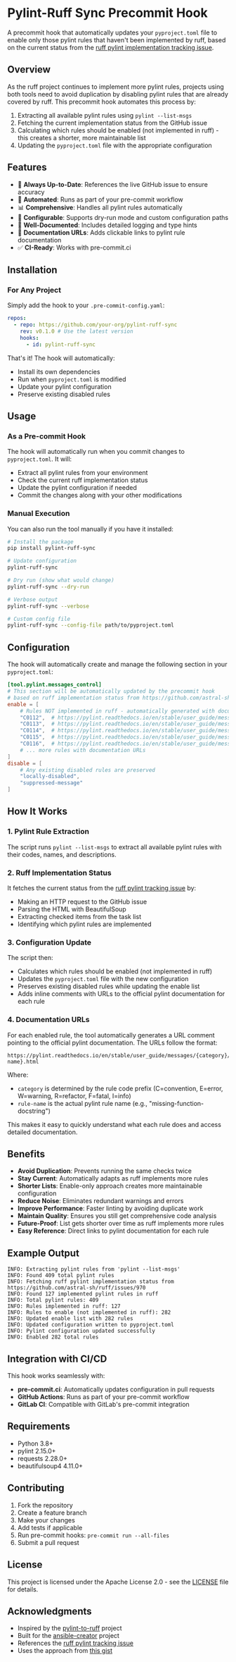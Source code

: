 # Pylint-Ruff Sync Precommit Hook

A precommit hook that automatically updates your `pyproject.toml` file to enable only those pylint rules that haven't been implemented by ruff, based on the current status from the [ruff pylint implementation tracking issue](https://github.com/astral-sh/ruff/issues/970).

## Overview

As the ruff project continues to implement more pylint rules, projects using both tools need to avoid duplication by disabling pylint rules that are already covered by ruff. This precommit hook automates this process by:

1. Extracting all available pylint rules using `pylint --list-msgs`
2. Fetching the current implementation status from the GitHub issue
3. Calculating which rules should be enabled (not implemented in ruff) - this creates a shorter, more maintainable list
4. Updating the `pyproject.toml` file with the appropriate configuration

## Features

- 🔄 **Always Up-to-Date**: References the live GitHub issue to ensure accuracy
- 🚀 **Automated**: Runs as part of your pre-commit workflow
- 📊 **Comprehensive**: Handles all pylint rules automatically
- 🔧 **Configurable**: Supports dry-run mode and custom configuration paths
- 📝 **Well-Documented**: Includes detailed logging and type hints
- 🔗 **Documentation URLs**: Adds clickable links to pylint rule documentation
- ✅ **CI-Ready**: Works with pre-commit.ci

## Installation

### For Any Project

Simply add the hook to your `.pre-commit-config.yaml`:

```yaml
repos:
  - repo: https://github.com/your-org/pylint-ruff-sync
    rev: v0.1.0 # Use the latest version
    hooks:
      - id: pylint-ruff-sync
```

That's it! The hook will automatically:

- Install its own dependencies
- Run when `pyproject.toml` is modified
- Update your pylint configuration
- Preserve existing disabled rules

## Usage

### As a Pre-commit Hook

The hook will automatically run when you commit changes to `pyproject.toml`. It will:

- Extract all pylint rules from your environment
- Check the current ruff implementation status
- Update the pylint configuration if needed
- Commit the changes along with your other modifications

### Manual Execution

You can also run the tool manually if you have it installed:

```bash
# Install the package
pip install pylint-ruff-sync

# Update configuration
pylint-ruff-sync

# Dry run (show what would change)
pylint-ruff-sync --dry-run

# Verbose output
pylint-ruff-sync --verbose

# Custom config file
pylint-ruff-sync --config-file path/to/pyproject.toml
```

## Configuration

The hook will automatically create and manage the following section in your `pyproject.toml`:

```toml
[tool.pylint.messages_control]
# This section will be automatically updated by the precommit hook
# based on ruff implementation status from https://github.com/astral-sh/ruff/issues/970
enable = [
    # Rules NOT implemented in ruff - automatically generated with documentation URLs
    "C0112",  # https://pylint.readthedocs.io/en/stable/user_guide/messages/convention/empty-docstring.html
    "C0113",  # https://pylint.readthedocs.io/en/stable/user_guide/messages/convention/unneeded-not.html
    "C0114",  # https://pylint.readthedocs.io/en/stable/user_guide/messages/convention/missing-module-docstring.html
    "C0115",  # https://pylint.readthedocs.io/en/stable/user_guide/messages/convention/missing-class-docstring.html
    "C0116",  # https://pylint.readthedocs.io/en/stable/user_guide/messages/convention/missing-function-docstring.html
    # ... more rules with documentation URLs
]
disable = [
    # Any existing disabled rules are preserved
    "locally-disabled",
    "suppressed-message"
]
```

## How It Works

### 1. Pylint Rule Extraction

The script runs `pylint --list-msgs` to extract all available pylint rules with their codes, names, and descriptions.

### 2. Ruff Implementation Status

It fetches the current status from the [ruff pylint tracking issue](https://github.com/astral-sh/ruff/issues/970) by:

- Making an HTTP request to the GitHub issue
- Parsing the HTML with BeautifulSoup
- Extracting checked items from the task list
- Identifying which pylint rules are implemented

### 3. Configuration Update

The script then:

- Calculates which rules should be enabled (not implemented in ruff)
- Updates the `pyproject.toml` file with the new configuration
- Preserves existing disabled rules while updating the enable list
- Adds inline comments with URLs to the official pylint documentation for each rule

### 4. Documentation URLs

For each enabled rule, the tool automatically generates a URL comment pointing to the official pylint documentation. The URLs follow the format:

```
https://pylint.readthedocs.io/en/stable/user_guide/messages/{category}/{rule-name}.html
```

Where:

- `category` is determined by the rule code prefix (C=convention, E=error, W=warning, R=refactor, F=fatal, I=info)
- `rule-name` is the actual pylint rule name (e.g., "missing-function-docstring")

This makes it easy to quickly understand what each rule does and access detailed documentation.

## Benefits

- **Avoid Duplication**: Prevents running the same checks twice
- **Stay Current**: Automatically adapts as ruff implements more rules
- **Shorter Lists**: Enable-only approach creates more maintainable configuration
- **Reduce Noise**: Eliminates redundant warnings and errors
- **Improve Performance**: Faster linting by avoiding duplicate work
- **Maintain Quality**: Ensures you still get comprehensive code analysis
- **Future-Proof**: List gets shorter over time as ruff implements more rules
- **Easy Reference**: Direct links to pylint documentation for each rule

## Example Output

```
INFO: Extracting pylint rules from 'pylint --list-msgs'
INFO: Found 409 total pylint rules
INFO: Fetching ruff pylint implementation status from https://github.com/astral-sh/ruff/issues/970
INFO: Found 127 implemented pylint rules in ruff
INFO: Total pylint rules: 409
INFO: Rules implemented in ruff: 127
INFO: Rules to enable (not implemented in ruff): 282
INFO: Updated enable list with 282 rules
INFO: Updated configuration written to pyproject.toml
INFO: Pylint configuration updated successfully
INFO: Enabled 282 total rules
```

## Integration with CI/CD

This hook works seamlessly with:

- **pre-commit.ci**: Automatically updates configuration in pull requests
- **GitHub Actions**: Runs as part of your pre-commit workflow
- **GitLab CI**: Compatible with GitLab's pre-commit integration

## Requirements

- Python 3.8+
- pylint 2.15.0+
- requests 2.28.0+
- beautifulsoup4 4.11.0+

## Contributing

1. Fork the repository
2. Create a feature branch
3. Make your changes
4. Add tests if applicable
5. Run pre-commit hooks: `pre-commit run --all-files`
6. Submit a pull request

## License

This project is licensed under the Apache License 2.0 - see the [LICENSE](LICENSE) file for details.

## Acknowledgments

- Inspired by the [pylint-to-ruff](https://github.com/akx/pylint-to-ruff) project
- Built for the [ansible-creator](https://github.com/ansible/ansible-creator) project
- References the [ruff pylint tracking issue](https://github.com/astral-sh/ruff/issues/970)
- Uses the approach from [this gist](https://gist.github.com/cidrblock/ec3412bacfeb34dbc2d334c1d53bef83)
